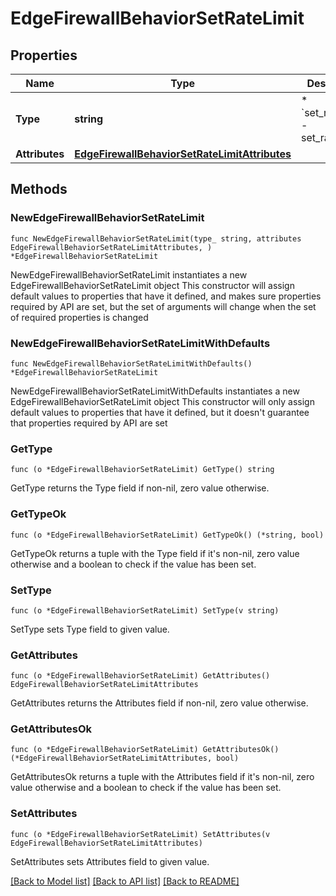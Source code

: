 # EdgeFirewallBehaviorSetRateLimit

## Properties

Name | Type | Description | Notes
------------ | ------------- | ------------- | -------------
**Type** | **string** | * &#x60;set_rate_limit&#x60; - set_rate_limit | 
**Attributes** | [**EdgeFirewallBehaviorSetRateLimitAttributes**](EdgeFirewallBehaviorSetRateLimitAttributes.md) |  | 

## Methods

### NewEdgeFirewallBehaviorSetRateLimit

`func NewEdgeFirewallBehaviorSetRateLimit(type_ string, attributes EdgeFirewallBehaviorSetRateLimitAttributes, ) *EdgeFirewallBehaviorSetRateLimit`

NewEdgeFirewallBehaviorSetRateLimit instantiates a new EdgeFirewallBehaviorSetRateLimit object
This constructor will assign default values to properties that have it defined,
and makes sure properties required by API are set, but the set of arguments
will change when the set of required properties is changed

### NewEdgeFirewallBehaviorSetRateLimitWithDefaults

`func NewEdgeFirewallBehaviorSetRateLimitWithDefaults() *EdgeFirewallBehaviorSetRateLimit`

NewEdgeFirewallBehaviorSetRateLimitWithDefaults instantiates a new EdgeFirewallBehaviorSetRateLimit object
This constructor will only assign default values to properties that have it defined,
but it doesn't guarantee that properties required by API are set

### GetType

`func (o *EdgeFirewallBehaviorSetRateLimit) GetType() string`

GetType returns the Type field if non-nil, zero value otherwise.

### GetTypeOk

`func (o *EdgeFirewallBehaviorSetRateLimit) GetTypeOk() (*string, bool)`

GetTypeOk returns a tuple with the Type field if it's non-nil, zero value otherwise
and a boolean to check if the value has been set.

### SetType

`func (o *EdgeFirewallBehaviorSetRateLimit) SetType(v string)`

SetType sets Type field to given value.


### GetAttributes

`func (o *EdgeFirewallBehaviorSetRateLimit) GetAttributes() EdgeFirewallBehaviorSetRateLimitAttributes`

GetAttributes returns the Attributes field if non-nil, zero value otherwise.

### GetAttributesOk

`func (o *EdgeFirewallBehaviorSetRateLimit) GetAttributesOk() (*EdgeFirewallBehaviorSetRateLimitAttributes, bool)`

GetAttributesOk returns a tuple with the Attributes field if it's non-nil, zero value otherwise
and a boolean to check if the value has been set.

### SetAttributes

`func (o *EdgeFirewallBehaviorSetRateLimit) SetAttributes(v EdgeFirewallBehaviorSetRateLimitAttributes)`

SetAttributes sets Attributes field to given value.



[[Back to Model list]](../README.md#documentation-for-models) [[Back to API list]](../README.md#documentation-for-api-endpoints) [[Back to README]](../README.md)


